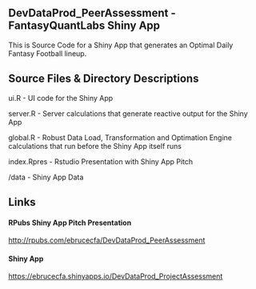 ## DevDataProd_PeerAssessment - FantasyQuantLabs Shiny App
This is Source Code for a Shiny App that generates an Optimal Daily Fantasy Football lineup.

## Source Files & Directory Descriptions
ui.R - UI code for the Shiny App

server.R - Server calculations that generate reactive output for the Shiny App

global.R - Robust Data Load, Transformation and Optimation Engine calculations that run before the Shiny App itself runs

index.Rpres - Rstudio Presentation with Shiny App Pitch

/data - Shiny App Data

## Links

#### RPubs Shiny App Pitch Presentation 
http://rpubs.com/ebrucecfa/DevDataProd_PeerAssessment

#### Shiny App 
https://ebrucecfa.shinyapps.io/DevDataProd_ProjectAssessment

